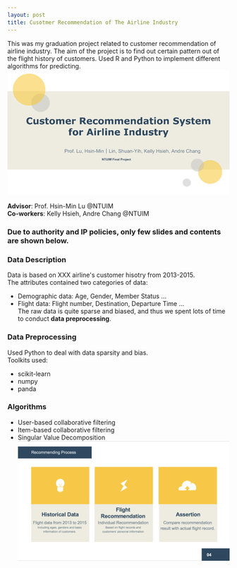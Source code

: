 ```yaml
---
layout: post
title: Cusotmer Recommendation of The Airline Industry
---
```

This was my graduation project related to customer recommendation of airline industry.
The aim of the project is to find out certain pattern out of the flight history of customers.
Used R and Python to implement different algorithms for predicting.
![image-title-here](/img/Cover.jpg) 

**Advisor**: Prof. Hsin-Min Lu @NTUIM  
**Co-workers**: Kelly Hsieh, Andre Chang @NTUIM  

### Due to authority and IP policies, only few slides and contents are shown below.

### Data Description
Data is based on XXX airline's customer hisotry from 2013-2015.  
The attributes contained two categories of data:  
- Demographic data: Age, Gender, Member Status ...   
- Flight data: Flight number, Destination, Departure Time ...  
The raw data is quite sparse and biased, and thus we spent lots of time to conduct **data preprocessing**.  

### Data Preprocessing
Used Python to deal with data sparsity and bias.  
Toolkits used:  
- scikit-learn
- numpy
- panda
### Algorithms
- User-based collaborative filtering
- Item-based collaborative filtering
- Singular Value Decomposition
![image-title-here](/img/Pic1.png) 
  
